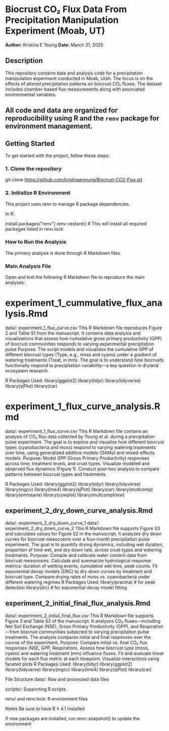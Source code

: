 # Biocrust CO₂ Flux Data From Precipitation Manipulation Experiment (Moab, UT)

**Author:** Kristina E Young
**Date:** March 31, 2025

## Description

This repository contains data and analysis code for a precipitation manipulation experiment conducted in Moab, Utah. The focus is on the effects of altered precipitation patterns on biocrust CO₂ fluxes. The dataset includes chamber-based flux measurements along with associated environmental variables.

All code and data are organized for reproducibility using R and the `renv` package for environment management.
---

## Getting Started

To get started with the project, follow these steps:

### 1. Clone the repository

git clone https://github.com/kristinaeyoung/Biocrust-CO2-Flux.git

### 2. Initialize R Environment
This project uses renv to manage R package dependencies.

In R:

install.packages("renv")
renv::restore()  # This will install all required packages listed in renv.lock

### How to Run the Analysis
The primary analysis is done through R Markdown files.

### Main Analysis File
Open and knit the following R Markdown file to reproduce the main analyses:

# experiment_1_cummulative_flux_analysis.Rmd
data/: experiment_1_flux_curve.csv
This R Markdown file reproduces Figure 2 and Table S1 from the manuscript. It contains data analysis and visualizations that assess how cumulative gross primary productivity (GPP) of biocrust communities responds to varying experimental precipitation pulse Purpose: The script models and visualizes the cumulative GPP of different biocrust types (Type, e.g., moss and cyano) under a gradient of watering treatments (Treat, in mm). The goal is to understand how biocrusts functionally respond to precipitation variability—a key question in dryland ecosystem research.

R Packages Used:
library(ggplot2)
library(tidyr)
library(tidyverse)
library(sjPlot)
library(car)

# experiment_1_flux_curve_analysis.Rmd
data/: experiment_1_flux_curve.csv
This R Markdown file contains an analysis of CO₂ flux data collected by Young et al. during a precipitation pulse experiment. The goal is to explore and visualize how different biocrust types (cyanobacteria and moss) respond to varying watering treatments over time, using generalized additive models (GAMs) and mixed-effects models.
Purpose: Model GPP (Gross Primary Productivity) responses across time, treatment levels, and crust types. Visualize modeled and observed flux dynamics (Figure 1). Conduct post-hoc analysis to compare patterns between biocrust types and treatments

R Packages Used:
library(ggplot2)
library(tidyr)
library(tidyverse)
library(mgcv)
library(lme4)
library(sjPlot)
library(car)
library(multcomp)
library(emmeans)
library(cowplot)
library(multcompView)

## experiment_2_dry_down_curve_analysis.Rmd
data/: experiment_2_dry_down_curve_1
data/: experiment_2_dry_down_curve_2
This R Markdown file supports Figure S3 and calculates values for Figure S2 in the manuscript. It analyzes dry down curves for biocrust mesocosms over a four-month precipitation pulse experiment. The goal is to quantify drying dynamics, including wet duration, proportion of time wet, and dry down rate, across crust types and watering treatments.
Purpose: Compile and calibrate water content data from biocrust mesocosms. Calculate and summarize hydrological response metrics: duration of wetting events, cumulative wet time, peak counts. Fit exponential decay models (DRC) to dry down curves by treatment and biocrust type. Compare drying rates of moss vs. cyanobacteria under different watering regimes
R Packages Used:
library(pracma)     # for peak detection
library(drc)        # for exponential decay model fitting

## experiment_2_initial_final_flux_analysis.Rmd
data/: experiment_2_initial_final_flux.csv
This R Markdown file supports Figure 3 and Table S2 of the manuscript. It analyzes CO₂ fluxes—including Net Soil Exchange (NSE), Gross Primary Productivity (GPP), and Respiration—from biocrust communities subjected to varying precipitation pulse treatments. The analysis compares initial and final responses over the course of the experiment.
Purpose: Compare initial vs. final CO₂ flux responses (NSE, GPP, Respiration). Assess how biocrust type (moss, cyano) and watering treatment (mm) influence fluxes. Fit and evaluate linear models for each flux metric at each timepoint. Visualize interactions using faceted plots
R Packages Used:
library(tidyr)
library(ggplot2)
library(tidyverse)
library(mgcv)
library(lme4)
library(sjPlot)
library(car)



File Structure
data/: Raw and processed data files

scripts/: Supporting R scripts

renv/ and renv.lock: R environment files

Notes
Be sure to have R ≥ 4.1 installed

If new packages are installed, run renv::snapshot() to update the environment